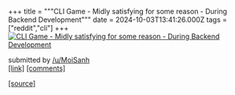 +++
title = """CLI Game - Midly satisfying for some reason - During Backend Development"""
date = 2024-10-03T13:41:26.000Z
tags = ["reddit","cli"]
+++
[![CLI Game - Midly satisfying for some reason - During Backend Development](https://external-preview.redd.it/NXM2bjI1a25vanNkMVD07PFTymjNbAy6FmXnzN-EZnCesQ9uvGacsFPHGLRb.png?width=640&crop=smart&auto=webp&s=4855bcdf295c8dd29979994d453a3f6245f71eee "CLI Game - Midly satisfying for some reason - During Backend Development")](https://www.reddit.com/r/commandline/comments/1fv818u/cli_game_midly_satisfying_for_some_reason_during/)

submitted by [/u/MoiSanh](https://www.reddit.com/user/MoiSanh)  
[\[link\]](https://v.redd.it/hvsut4knojsd1) [\[comments\]](https://www.reddit.com/r/commandline/comments/1fv818u/cli_game_midly_satisfying_for_some_reason_during/)

[[source]](https://www.reddit.com/r/commandline/comments/1fv818u/cli_game_midly_satisfying_for_some_reason_during/)
